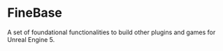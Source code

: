 # FineBase
A set of foundational functionalities to build other plugins and games for Unreal Engine 5.
